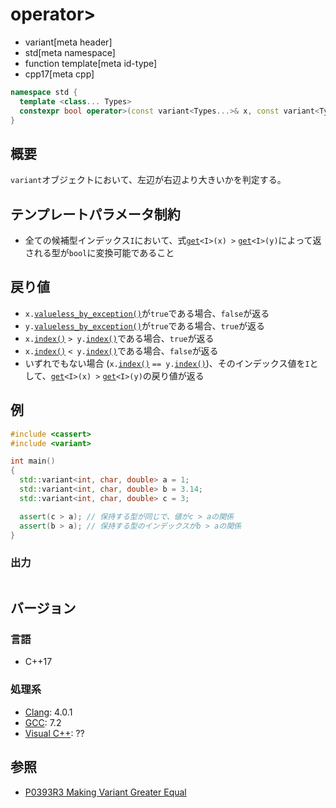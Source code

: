 # operator>
* variant[meta header]
* std[meta namespace]
* function template[meta id-type]
* cpp17[meta cpp]

```cpp
namespace std {
  template <class... Types>
  constexpr bool operator>(const variant<Types...>& x, const variant<Types...>& y);
}
```

## 概要
`variant`オブジェクトにおいて、左辺が右辺より大きいかを判定する。


## テンプレートパラメータ制約
- 全ての候補型インデックス`I`において、式[`get`](get.md)`<I>(x) >` [`get`](get.md)`<I>(y)`によって返される型が`bool`に変換可能であること


## 戻り値
- `x.`[`valueless_by_exception()`](valueless_by_exception.md)が`true`である場合、`false`が返る
- `y.`[`valueless_by_exception()`](valueless_by_exception.md)が`true`である場合、`true`が返る
- `x.`[`index()`](index.md) `> y.`[`index()`](index.md)である場合、`true`が返る
- `x.`[`index()`](index.md) `< y.`[`index()`](index.md)である場合、`false`が返る
- いずれでもない場合 (`x.`[`index()`](index.md) `== y.`[`index()`](index.md))、そのインデックス値を`I`として、[`get`](get.md)`<I>(x) >` [`get`](get.md)`<I>(y)`の戻り値が返る


## 例
```cpp example
#include <cassert>
#include <variant>

int main()
{
  std::variant<int, char, double> a = 1;
  std::variant<int, char, double> b = 3.14;
  std::variant<int, char, double> c = 3;

  assert(c > a); // 保持する型が同じで、値がc > aの関係
  assert(b > a); // 保持する型のインデックスがb > aの関係
}
```

### 出力
```
```

## バージョン
### 言語
- C++17

### 処理系
- [Clang](/implementation.md#clang): 4.0.1
- [GCC](/implementation.md#gcc): 7.2
- [Visual C++](/implementation.md#visual_cpp): ??


## 参照
- [P0393R3 Making Variant Greater Equal](http://www.open-std.org/jtc1/sc22/wg21/docs/papers/2016/p0393r3.html)
